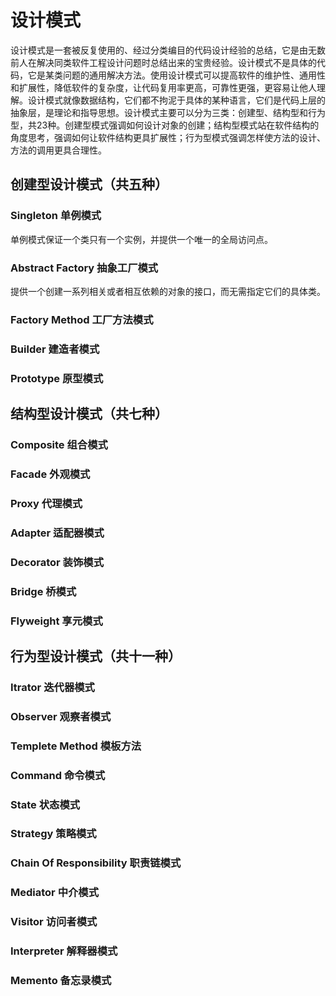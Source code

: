 # 设计模式

设计模式是一套被反复使用的、经过分类编目的代码设计经验的总结，它是由无数前人在解决同类软件工程设计问题时总结出来的宝贵经验。设计模式不是具体的代码，它是某类问题的通用解决方法。使用设计模式可以提高软件的维护性、通用性和扩展性，降低软件的复杂度，让代码复用率更高，可靠性更强，更容易让他人理解。设计模式就像数据结构，它们都不拘泥于具体的某种语言，它们是代码上层的抽象层，是理论和指导思想。设计模式主要可以分为三类：创建型、结构型和行为型，共23种。创建型模式强调如何设计对象的创建；结构型模式站在软件结构的角度思考，强调如何让软件结构更具扩展性；行为型模式强调怎样使方法的设计、方法的调用更具合理性。

## 创建型设计模式（共五种）

### Singleton 单例模式

单例模式保证一个类只有一个实例，并提供一个唯一的全局访问点。

### Abstract Factory 抽象工厂模式

提供一个创建一系列相关或者相互依赖的对象的接口，而无需指定它们的具体类。

### Factory Method 工厂方法模式

### Builder 建造者模式

### Prototype 原型模式

## 结构型设计模式（共七种）

### Composite 组合模式

### Facade 外观模式

### Proxy 代理模式

### Adapter 适配器模式

### Decorator 装饰模式

### Bridge 桥模式

### Flyweight 享元模式

## 行为型设计模式（共十一种）

### Itrator 迭代器模式

### Observer 观察者模式

### Templete Method 模板方法

### Command 命令模式

### State 状态模式

### Strategy 策略模式

### Chain Of Responsibility 职责链模式

### Mediator 中介模式

### Visitor 访问者模式

### Interpreter 解释器模式

### Memento 备忘录模式



